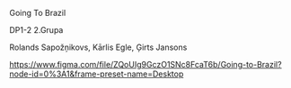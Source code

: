 Going To Brazil

DP1-2 2.Grupa

Rolands Sapožņikovs, Kārlis Egle, Ģirts Jansons

https://www.figma.com/file/ZQoUIg9GczO1SNc8FcaT6b/Going-to-Brazil?node-id=0%3A1&frame-preset-name=Desktop